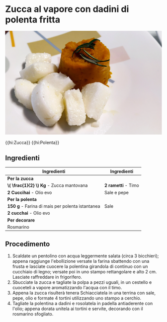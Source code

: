 # Zucca al vapore con dadini di polenta fritta

![](img/Zucca-al-vapore-con-dadini-di-polenta-fritta.webp)

{{hi:Zucca}}
{{hi:Polenta}}

## Ingredienti

| Ingredienti                  | Ingredienti             |
| ---------------------------- | ----------------------- |
| **Per la zucca** | |
| **\\( \frac{1}{2} \\) Kg** - Zucca mantovana | **2 rametti** - Timo |
| **2 Cuccihai** - Olio evo | Sale e pepe |
| **Per la polenta** |  |
| **150 g** - Farina di mais per polenta istantanea | Sale |
| **2 cucchai** - Olio evo | |
| **Per decorare** | |
| Rosmarino |  |

## Procedimento

1. Scaldate un pentolino con acqua leggermente salata (circa 3 bicchieri); appena raggiunge l'ebollizione versate la farina sbattendo con una frusta e lasciate cuocere la polentina girandola di continuo con un cucchiaio di legno; versate poi in uno stampo rettangolare e alto 2 cm. Lasciate raffreddare in frigorifero.
1. Sbucciate la zucca e tagliate la polpa a pezzi uguali, in un cestello e cuoceteli a vapore aromatizzando l'acqua con il timo. 
1. Appena la zucca risulterà tenera Schiacciatela in una terrina con sale, pepe, olio e formate 4 tortini utilizzando uno stampo a cerchio.
1. Tagliate la polentina a dadini e rosolatela in padella antiaderente con l'olio; appena dorata unitela ai tortini e servite, decorando con il rosmarino sfogliato.
